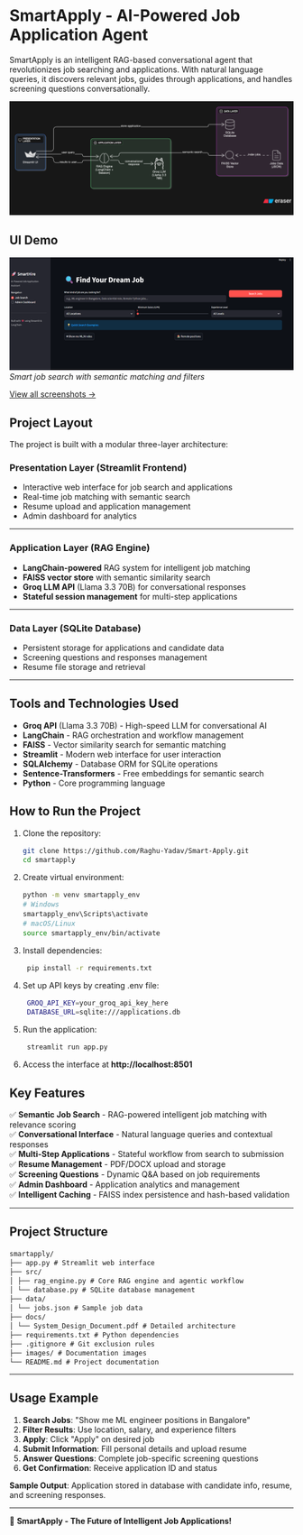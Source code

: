# SmartApply - AI-Powered Job Application Agent

SmartApply is an intelligent RAG-based conversational agent that revolutionizes job searching and applications. With natural language queries, it discovers relevant jobs, guides through applications, and handles screening questions conversationally.

![Technical Architecture](Images/technical_architecture.png)

## UI Demo
![Main Interface](images/ui_main.png)
*Smart job search with semantic matching and filters*

[View all screenshots →](docs/UI_DEMO.md)

## Project Layout

The project is built with a modular three-layer architecture:

### **Presentation Layer (Streamlit Frontend)**

- Interactive web interface for job search and applications
- Real-time job matching with semantic search
- Resume upload and application management
- Admin dashboard for analytics

---

### **Application Layer (RAG Engine)**

- **LangChain-powered** RAG system for intelligent job matching
- **FAISS vector store** with semantic similarity search
- **Groq LLM API** (Llama 3.3 70B) for conversational responses
- **Stateful session management** for multi-step applications

---

### **Data Layer (SQLite Database)**

- Persistent storage for applications and candidate data
- Screening questions and responses management
- Resume file storage and retrieval

---

## Tools and Technologies Used

- **Groq API** (Llama 3.3 70B) - High-speed LLM for conversational AI
- **LangChain** - RAG orchestration and workflow management
- **FAISS** - Vector similarity search for semantic matching
- **Streamlit** - Modern web interface for user interaction
- **SQLAlchemy** - Database ORM for SQLite operations
- **Sentence-Transformers** - Free embeddings for semantic search
- **Python** - Core programming language

## How to Run the Project

1. Clone the repository:
   ```bash
   git clone https://github.com/Raghu-Yadav/Smart-Apply.git
   cd smartapply

2. Create virtual environment:
   ```bash
   python -m venv smartapply_env
   # Windows
   smartapply_env\Scripts\activate
   # macOS/Linux
   source smartapply_env/bin/activate
   ```
3. Install dependencies:
   ```bash
    pip install -r requirements.txt
   ```
4. Set up API keys by creating .env file:
   ```bash
    GROQ_API_KEY=your_groq_api_key_here
    DATABASE_URL=sqlite:///applications.db
   ```
5. Run the application:
   ```bash
    streamlit run app.py
   ```
6. Access the interface at **http://localhost:8501**

## Key Features

✅ **Semantic Job Search** - RAG-powered intelligent job matching with relevance scoring  
✅ **Conversational Interface** - Natural language queries and contextual responses  
✅ **Multi-Step Applications** - Stateful workflow from search to submission  
✅ **Resume Management** - PDF/DOCX upload and storage  
✅ **Screening Questions** - Dynamic Q&A based on job requirements  
✅ **Admin Dashboard** - Application analytics and management  
✅ **Intelligent Caching** - FAISS index persistence and hash-based validation  

---

## Project Structure
```
smartapply/
├── app.py # Streamlit web interface
├── src/
│ ├── rag_engine.py # Core RAG engine and agentic workflow
│ └── database.py # SQLite database management
├── data/
│ └── jobs.json # Sample job data
├── docs/
│ └── System_Design_Document.pdf # Detailed architecture
├── requirements.txt # Python dependencies
├── .gitignore # Git exclusion rules
├── images/ # Documentation images
└── README.md # Project documentation

```
---

## Usage Example

1. **Search Jobs**: "Show me ML engineer positions in Bangalore"
2. **Filter Results**: Use location, salary, and experience filters
3. **Apply**: Click "Apply" on desired job
4. **Submit Information**: Fill personal details and upload resume
5. **Answer Questions**: Complete job-specific screening questions
6. **Get Confirmation**: Receive application ID and status

**Sample Output**: Application stored in database with candidate info, resume, and screening responses.

---


🚀 **SmartApply - The Future of Intelligent Job Applications!**


